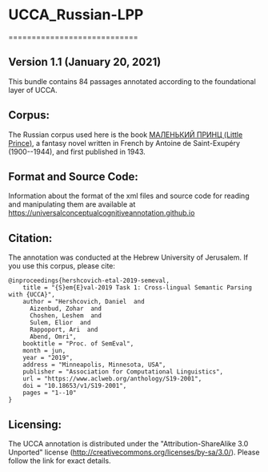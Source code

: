 # UCCA_Russian-LPP

============================

Version 1.1 (January 20, 2021)
----------------------------------

This bundle contains 84 passages annotated according to the foundational layer of UCCA.

Corpus:
-------
The Russian corpus used here is the book
[МАЛЕНЬКИЙ ПРИНЦ (Little Prince)](http://vavilon.ru/noragal/pp/pp01.html),
a fantasy novel written in French by Antoine de Saint-Exupéry (1900--1944),
and first published in 1943.


Format and Source Code:
----------------------

Information about the format of the xml files and source code for reading and manipulating them are
available at https://universalconceptualcognitiveannotation.github.io

Citation:
---------
The annotation was conducted at the Hebrew University of Jerusalem. If you use this corpus, please cite:

```
@inproceedings{hershcovich-etal-2019-semeval,
    title = "{S}em{E}val-2019 Task 1: Cross-lingual Semantic Parsing with {UCCA}",
    author = "Hershcovich, Daniel  and
      Aizenbud, Zohar  and
      Choshen, Leshem  and
      Sulem, Elior  and
      Rappoport, Ari  and
      Abend, Omri",
    booktitle = "Proc. of SemEval",
    month = jun,
    year = "2019",
    address = "Minneapolis, Minnesota, USA",
    publisher = "Association for Computational Linguistics",
    url = "https://www.aclweb.org/anthology/S19-2001",
    doi = "10.18653/v1/S19-2001",
    pages = "1--10"
}
```

Licensing:
----------

The UCCA annotation is distributed under the 
"Attribution-ShareAlike 3.0 Unported" license (http://creativecommons.org/licenses/by-sa/3.0/).
Please follow the link for exact details.
